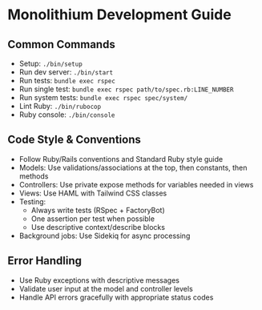 # Monolithium Development Guide

## Common Commands
- Setup: `./bin/setup`
- Run dev server: `./bin/start`
- Run tests: `bundle exec rspec`
- Run single test: `bundle exec rspec path/to/spec.rb:LINE_NUMBER`
- Run system tests: `bundle exec rspec spec/system/`
- Lint Ruby: `./bin/rubocop`
- Ruby console: `./bin/console`

## Code Style & Conventions
- Follow Ruby/Rails conventions and Standard Ruby style guide
- Models: Use validations/associations at the top, then constants, then methods
- Controllers: Use private expose methods for variables needed in views
- Views: Use HAML with Tailwind CSS classes
- Testing: 
  - Always write tests (RSpec + FactoryBot)
  - One assertion per test when possible
  - Use descriptive context/describe blocks
- Background jobs: Use Sidekiq for async processing

## Error Handling
- Use Ruby exceptions with descriptive messages
- Validate user input at the model and controller levels
- Handle API errors gracefully with appropriate status codes